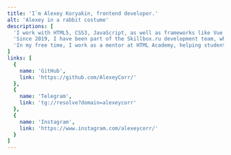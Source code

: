 ```yaml
---
title: 'I`m Alexey Koryakin, frontend developer.'
alt: 'Alexey in a rabbit costume'
descriptions: [
  'I work with HTML5, CSS3, JavaScript, as well as frameworks like Vue.js and React.js. I also use the SASS preprocessor in SCSS syntax.',
  'Since 2019, I have been part of the Skillbox.ru development team, where I am responsible for developing and optimizing the landing page builder, the main website on Nuxt.js, and implementing components for the design system.',
  'In my free time, I work as a mentor at HTML Academy, helping students get acquainted with web development.'
]
links: [
  {
    name: 'GitHub',
    link: 'https://github.com/AlexeyCorr/'
  },
  {
    name: 'Telegram',
    link: 'tg://resolve?domain=alexeycorr'
  },
  {
    name: 'Instagram',
    link: 'https://www.instagram.com/alexeycorr/'
  }
]
---
```

